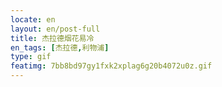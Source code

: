 ```yaml
---
locate: en
layout: en/post-full
title: 杰拉德烟花易冷
en_tags: [杰拉德,利物浦]
type: gif
featimg: 7bb8bd97gy1fxk2xplag6g20b4072u0z.gif
---
```

